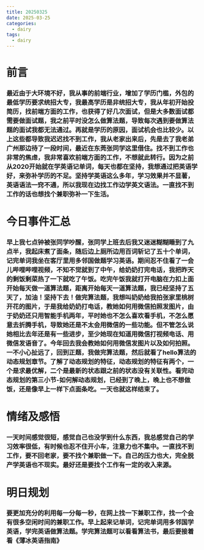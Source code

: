 ```yaml
---
title: 20250325
date: 2025-03-25
categories:
  - dairy
tags:
  - dairy
---
```


# 前言
### 最近由于大环境不好，我从事的前端行业，增加了学历门槛，外包的最低学历要求统招大专，我最高学历是非统招大专，我从年初开始投简历，找前端方面的工作，也获得了好几次面试，但是大多数面试都需要做面试题，我之前平时没怎么做算法题，导致每次遇到要做算法题的面试我都无法通过。再就是学历的原因，面试机会也比较少。以上这些都导致我迟迟找不到工作，我从老家出来后，先是去了我老弟广州那边待了一段时间，最近在东莞张同学这里借住。找不到工作也非常的焦虑，我非常喜欢前端方面的工作，不想就此转行。因为之前从2020开始就在学英语记单词，每天也都在坚持，我想通过把英语学好，来弥补学历的不足。坚持学英语这么多年，学习效果并不显著，英语语法一窍不通，所以我现在边找工作边学英文语法。一直找不到工作的话也想找个兼职弥补一下生活。

# 今日事件汇总
### 早上我七点钟被张同学吵醒，张同学上班去后我又迷迷糊糊睡到了九点半，我起床煮了面条，随后边上厕所边用百词斩记了五十个单词，记完单词我坐在客厅里用多邻国做题学习英语。期间忍不住看了一会儿哔哩哔哩视频，不知不觉就到了中午，给奶奶打完电话，我把昨天的剩饭剩菜热了一下就吃了午饭。吃完午饭我就打开电脑在力扣上面开始每天做一道算法题，距离开始每天一道算法题，我已经坚持了五天了，加油！坚持下去！做完算法题，我想叫奶奶给我拍张家里桃树开花的图片，于是我给奶奶打电话，教她如何用微信拍照发图片，由于奶奶还只用智能手机两年，平时她也不怎么喜欢看手机，不怎么愿意去折腾手机，导致她还是不太会用微信的一些功能。但不管怎么说她相比去年还是有一些进步，至少她现在知道用微信打视频电话、用微信发语音了。今年回去我会教她如何用微信发图片以及如何拍照。一不小心扯远了，回到正题，我做完算法题，然后就看了hello算法的动态规划章节。了解了动态规划的特征，动态规划的特征有两个，一个是求最优解，二个是最新的状态跟之前的状态没有关联性。看完动态规划的第三小节-如何解动态规划，已经到了晚上，晚上也不想做饭，还是像早上一样下点面条吃。一天也就这样结束了。

# 情绪及感悟
### 一天时间感觉很短，感觉自己也没学到什么东西，我总感觉自己的学习效率很低，有时候也忍不住开小车，注意力也不集中。一直找不到工作，要不回老家，要不找个兼职做一下。自己的压力也大，完全脱产学英语也不现实。最好还是要找个工作有一定的收入来源。

# 明日规划
### 要更加充分的利用每一分每一秒，在网上找一下兼职工作，找一个会有很多空闲时间的兼职工作。早上起来记单词，记完单词用多邻国学英语，学完英语做算法题。学完算法题可以看看算法书，最后要接着看《薄冰英语指南》